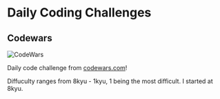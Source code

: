 # Daily Coding Challenges

## Codewars
![CodeWars](https://pathrise-website-guide-wp.s3.us-west-1.amazonaws.com/guides/wp-content/uploads/2019/06/10173017/codewars-logo-1.png)

Daily code challenge from [codewars.com](https://www.codewars.com/)! 

Diffuculty ranges from 8kyu - 1kyu, 1 being the most difficult. I started at 8kyu. 